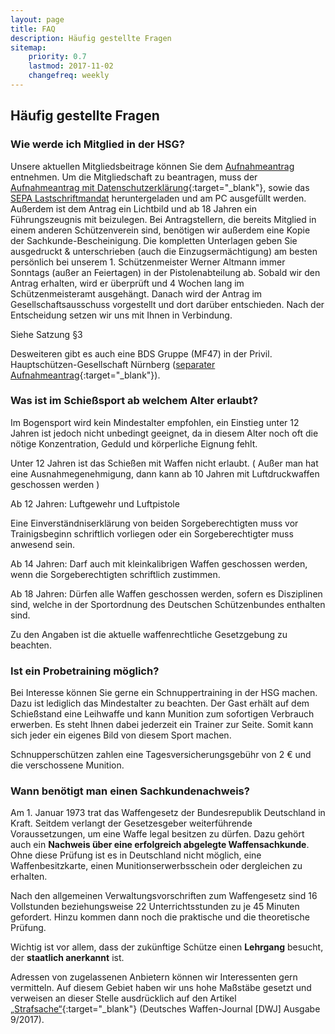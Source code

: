 ```yaml
---
layout: page
title: FAQ
description: Häufig gestellte Fragen
sitemap:
    priority: 0.7
    lastmod: 2017-11-02
    changefreq: weekly
---
```


## Häufig gestellte Fragen

### Wie werde ich Mitglied in der HSG?

Unsere aktuellen Mitgliedsbeitrage können Sie dem [Aufnahmeantrag](/formulare/Aufnahmeantrag_pHSG_05-05-2023.pdf) entnehmen. Um die Mitgliedschaft zu beantragen, muss der [Aufnahmeantrag mit Datenschutzerklärung](/formulare/Aufnahmeantrag_pHSG_05-05-2023.pdf){:target="_blank"}, sowie das [SEPA Lastschriftmandat](/formulare/SEPA-Mandat_Formular_2019.pdf) heruntergeladen und am PC ausgefüllt werden.
Außerdem ist dem Antrag ein Lichtbild und ab 18 Jahren ein Führungszeugnis mit beizulegen. Bei Antragstellern, die bereits Mitglied in einem anderen Schützenverein sind, benötigen wir außerdem eine Kopie der Sachkunde-Bescheinigung. Die kompletten Unterlagen geben Sie ausgedruckt & unterschrieben (auch die Einzugsermächtigung) am besten persönlich bei unserem 1. Schützenmeister Werner Altmann immer Sonntags (außer an Feiertagen) in der Pistolenabteilung ab.
Sobald wir den Antrag erhalten, wird er überprüft und 4 Wochen lang im Schützenmeisteramt ausgehängt. Danach
wird der Antrag im Gesellschaftsausschuss vorgestellt und dort darüber entschieden. Nach der Entscheidung setzen wir uns mit Ihnen in Verbindung.

Siehe Satzung §3

Desweiteren gibt es auch eine BDS Gruppe (MF47) in der Privil. Hauptschützen-Gesellschaft Nürnberg ([separater Aufnahmeantrag](/formulare/BDS-HSG_Aufnahmeantrag_08-01-2019.pdf){:target="_blank"}).


### Was ist im Schießsport ab welchem Alter erlaubt?

Im Bogensport wird kein Mindestalter empfohlen, ein Einstieg unter 12 Jahren ist jedoch nicht unbedingt geeignet, da in diesem Alter noch oft die nötige Konzentration, Geduld und körperliche Eignung fehlt.

Unter 12 Jahren ist das Schießen mit Waffen nicht erlaubt. ( Außer man hat eine Ausnahmegenehmigung, dann kann ab 10 Jahren mit Luftdruckwaffen geschossen werden )

Ab 12 Jahren: Luftgewehr und Luftpistole

Eine Einverständniserklärung von beiden Sorgeberechtigten muss vor Trainigsbeginn schriftlich vorliegen oder ein Sorgeberechtigter muss anwesend sein.

Ab 14 Jahren: Darf auch mit kleinkalibrigen Waffen geschossen werden, wenn die Sorgeberechtigten schriftlich zustimmen.

Ab 18 Jahren: Dürfen alle Waffen geschossen werden, sofern es Disziplinen sind, welche in der Sportordnung des Deutschen Schützenbundes enthalten sind.

 Zu den Angaben ist die aktuelle waffenrechtliche Gesetzgebung zu beachten.


### Ist ein Probetraining möglich?

Bei Interesse können Sie gerne ein Schnuppertraining in der HSG machen. Dazu ist lediglich das
Mindestalter zu beachten. Der Gast erhält auf dem Schießstand eine Leihwaffe und kann Munition zum
sofortigen Verbrauch erwerben. Es steht Ihnen dabei jederzeit ein Trainer zur Seite. Somit kann sich jeder ein eigenes Bild von diesem Sport machen.

Schnupperschützen zahlen eine Tagesversicherungsgebühr von 2 € und die verschossene Munition.

### Wann benötigt man einen Sachkundenachweis?

Am 1. Januar 1973 trat das Waffengesetz der Bundesrepublik Deutschland in Kraft. Seitdem verlangt der Gesetzesgeber weiterführende Voraussetzungen, um eine Waffe legal besitzen zu dürfen. Dazu gehört auch ein **Nachweis über eine erfolgreich abgelegte Waffensachkunde**. Ohne diese Prüfung ist es in Deutschland nicht möglich, eine Waffenbesitzkarte, einen Munitionserwerbsschein oder dergleichen zu erhalten.

Nach den allgemeinen Verwaltungsvorschriften zum Waffengesetz sind 16 Vollstunden beziehungsweise 22 Unterrichtsstunden zu je 45 Minuten gefordert. Hinzu kommen dann noch die praktische und die theoretische Prüfung.

Wichtig ist vor allem, dass der zukünftige Schütze einen **Lehrgang** besucht, der **staatlich anerkannt** ist. 

Adressen von zugelassenen Anbietern können wir Interessenten gern vermitteln. Auf diesem Gebiet haben wir uns hohe Maßstäbe gesetzt und verweisen an dieser Stelle ausdrücklich auf den Artikel [„Strafsache“](/formulare/Strafsache_Sachkunde_Kurs.pdf){:target="_blank"} (Deutsches Waffen-Journal [DWJ] Ausgabe 9/2017).
